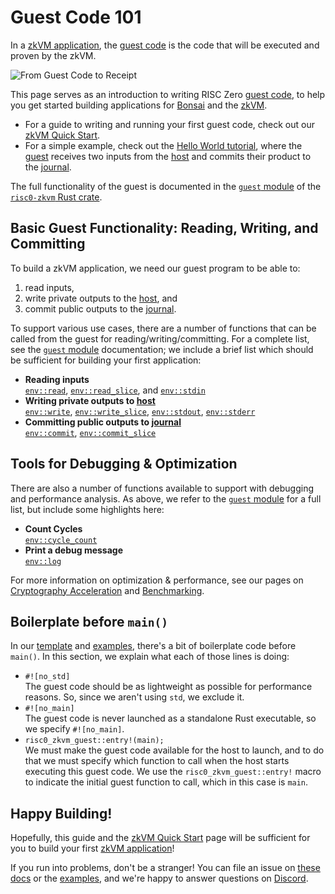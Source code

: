 # Guest Code 101

In a [zkVM application][zkVM], the [guest code] is the code that will be
executed and proven by the zkVM.

![From Guest Code to Receipt][from-rust-to-receipt]

This page serves as an introduction to writing RISC Zero [guest code], to help
you get started building applications for [Bonsai] and the [zkVM].

- For a guide to writing and running your first guest code, check out our [zkVM
  Quick Start][quickstart].
- For a simple example, check out the [Hello World tutorial][hello-world], where
  the [guest] receives two inputs from the [host] and commits their product to
  the [journal].

The full functionality of the guest is documented in the [`guest`
module][risc0-zkvm-guest] of the [`risc0-zkvm` Rust crate][risc0-zkvm].

## Basic Guest Functionality: Reading, Writing, and Committing

To build a zkVM application, we need our guest program to be able to:

1. read inputs,
2. write private outputs to the [host], and
3. commit public outputs to the [journal].

To support various use cases, there are a number of functions that can be called
from the guest for reading/writing/committing. For a complete list, see the
[`guest` module][risc0-zkvm-guest] documentation; we include a brief list which
should be sufficient for building your first application:

- **Reading inputs** <br/>
  [`env::read`], [`env::read_slice`], and [`env::stdin`]
- **Writing private outputs to [host]**<br/>
  [`env::write`], [`env::write_slice`], [`env::stdout`], [`env::stderr`]
- **Committing public outputs to [journal]**<br/>
  [`env::commit`], [`env::commit_slice`]

## Tools for Debugging & Optimization

There are also a number of functions available to support with debugging and
performance analysis. As above, we refer to the [`guest` module][risc0-zkvm-guest] for a full
list, but include some highlights here:

- **Count Cycles** <br/>
  [`env::cycle_count`]
- **Print a debug message**<br/>
  [`env::log`]

For more information on optimization & performance, see our pages on
[Cryptography Acceleration][acceleration] and [Benchmarking][benchmarks].

## Boilerplate before `main()`

In our [template] and [examples], there's a bit of boilerplate code before
`main()`. In this section, we explain what each of those lines is doing:

- `#![no_std]` <br/>
  The guest code should be as lightweight as possible for performance reasons.
  So, since we aren't using `std`, we exclude it.
- `#![no_main]` <br/>
  The guest code is never launched as a standalone Rust executable, so we
  specify `#![no_main]`.
- `risc0_zkvm_guest::entry!(main);` <br/>
  We must make the guest code available for the host to launch, and to do that
  we must specify which function to call when the host starts executing this
  guest code. We use the `risc0_zkvm_guest::entry!` macro to indicate the
  initial guest function to call, which in this case is `main`.

## Happy Building!

Hopefully, this guide and the [zkVM Quick Start][quickstart] page will be
sufficient for you to build your first [zkVM application][zkVM]!

If you run into problems, don't be a stranger! You can file an issue on [these docs] or the [examples], and we're happy to answer questions on [Discord].

[acceleration]: ./acceleration.md
[benchmarks]: ./benchmarks.md
[Bonsai]: ../bonsai/bonsai-overview.md
[Discord]: https://discord.gg/risczero
[`env::read`]: https://docs.rs/risc0-zkvm/0.20/risc0_zkvm/guest/env/fn.read.html
[`env::read_slice`]: https://docs.rs/risc0-zkvm/0.20/risc0_zkvm/guest/env/fn.read_slice.html
[`env::stdin`]: https://docs.rs/risc0-zkvm/0.20/risc0_zkvm/guest/env/fn.stdin.html
[`env::cycle_count`]: https://docs.rs/risc0-zkvm/0.20/risc0_zkvm/guest/env/fn.cycle_count.html
[`env::log`]: https://docs.rs/risc0-zkvm/0.20/risc0_zkvm/guest/env/fn.log.html
[`env::write`]: https://docs.rs/risc0-zkvm/0.20/risc0_zkvm/guest/env/fn.write.html
[`env::write_slice`]: https://docs.rs/risc0-zkvm/0.20/risc0_zkvm/guest/env/fn.write_slice.html
[`env::stdout`]: https://docs.rs/risc0-zkvm/0.20/risc0_zkvm/guest/env/fn.stdout.html
[`env::stderr`]: https://docs.rs/risc0-zkvm/0.20/risc0_zkvm/guest/env/fn.stderr.html
[`env::commit`]: https://docs.rs/risc0-zkvm/0.20/risc0_zkvm/guest/env/fn.commit.html
[`env::commit_slice`]: https://docs.rs/risc0-zkvm/0.20/risc0_zkvm/guest/env/fn.commit_slice.html
[examples]: ./examples.md
[from-rust-to-receipt]: /diagrams/from-rust-to-receipt.png
[guest]: /terminology#guest
[guest code]: /terminology#guest
[hello-world]: ./tutorials/hello-world.md
[host]: /terminology#host
[journal]: /terminology#journal
[quickstart]: ./quickstart.md
[risc0-zkvm]: https://docs.rs/risc0-zkvm
[risc0-zkvm-guest]: https://docs.rs/risc0-zkvm/0.20/risc0_zkvm/guest
[template]: https://github.com/risc0/risc0/tree/release-0.20/templates/rust-starter
[zkVM]: ./zkvm-overview.md
[these docs]: https://github.com/risc0/risc0/issues/new/choose
